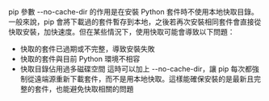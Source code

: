 pip 參數 --no-cache-dir 的作用是在安裝 Python 套件時不使用本地快取目錄。一般來說，pip 會將下載過的套件暫存到本地，之後若再次安裝相同套件會直接從快取安裝，加快速度。但在某些情況下，使用快取可能會導致以下問題：
* 快取的套件已過期或不完整，導致安裝失敗
* 快取的套件與目前 Python 環境不相容
* 快取目錄佔用過多磁碟空間
這時可以加上 --no-cache-dir，讓 pip 每次都強制從遠端源重新下載套件，而不是用本地快取。這樣能確保安裝的是最新且完整的套件，也能避免快取相關的問題
